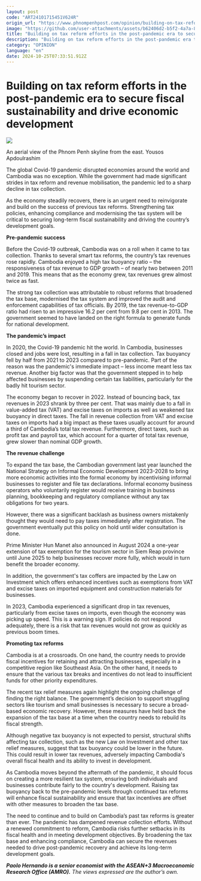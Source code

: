 ```yaml
---
layout: post
code: "ART24101715451V624R"
origin_url: "https://www.phnompenhpost.com/opinion/building-on-tax-reform-efforts-in-the-post-pandemic-era-to-secure-fiscal-sustainability-and-drive-economic-development-"
image: "https://github.com/user-attachments/assets/b62406d2-b5f2-4a7a-8fc0-3ae3c181d19f"
title: "Building on tax reform efforts in the post-pandemic era to secure fiscal sustainability and drive economic development"
description: "​​Building on tax reform efforts in the post-pandemic era to secure fiscal sustainability and drive economic development ​"
category: "OPINION"
language: "en"
date: 2024-10-25T07:33:51.912Z
---
```


# Building on tax reform efforts in the post-pandemic era to secure fiscal sustainability and drive economic development

![](https://github.com/user-attachments/assets/37415b91-2b7b-467a-82b9-4d0035f828f5)

An aerial view of the Phnom Penh skyline from the east. Yousos Apdoulrashim

The global Covid-19 pandemic disrupted economies around the world and Cambodia was no exception. While the government had made significant strides in tax reform and revenue mobilisation, the pandemic led to a sharp decline in tax collection. 

As the economy steadily recovers, there is an urgent need to reinvigorate and build on the success of previous tax reforms. Strengthening tax policies, enhancing compliance and modernising the tax system will be critical to securing long-term fiscal sustainability and driving the country’s development goals.

**Pre-pandemic success**

Before the Covid-19 outbreak, Cambodia was on a roll when it came to tax collection. Thanks to several smart tax reforms, the country’s tax revenues rose rapidly. Cambodia enjoyed a high tax buoyancy ratio – the responsiveness of tax revenue to GDP growth – of nearly two between 2011 and 2019. This means that as the economy grew, tax revenues grew almost twice as fast.

The strong tax collection was attributable to robust reforms that broadened the tax base, modernised the tax system and improved the audit and enforcement capabilities of tax officials. By 2019, the tax revenue-to-GDP ratio had risen to an impressive 16.2 per cent from 9.8 per cent in 2013. The government seemed to have landed on the right formula to generate funds for national development.

**The pandemic’s impact**

In 2020, the Covid-19 pandemic hit the world. In Cambodia, businesses closed and jobs were lost, resulting in a fall in tax collection. Tax buoyancy fell by half from 2021 to 2023 compared to pre-pandemic. Part of the reason was the pandemic's immediate impact – less income meant less tax revenue. Another big factor was that the government stepped in to help affected businesses by suspending certain tax liabilities, particularly for the badly hit tourism sector.

The economy began to recover in 2022. Instead of bouncing back, tax revenues in 2023 shrank by three per cent. That was mainly due to a fall in value-added tax (VAT) and excise taxes on imports as well as weakened tax buoyancy in direct taxes. The fall in revenue collection from VAT and excise taxes on imports had a big impact as these taxes usually account for around a third of Cambodia’s total tax revenue. Furthermore, direct taxes, such as profit tax and payroll tax, which account for a quarter of total tax revenue, grew slower than nominal GDP growth.

**The revenue challenge**

To expand the tax base, the Cambodian government last year launched the National Strategy on Informal Economic Development 2023-2028 to bring more economic activities into the formal economy by incentivising informal businesses to register and file tax declarations. Informal economy business operators who voluntarily register would receive training in business planning, bookkeeping and regulatory compliance without any tax obligations for two years. 

However, there was a significant backlash as business owners mistakenly thought they would need to pay taxes immediately after registration. The government eventually put this policy on hold until wider consultation is done. 

Prime Minister Hun Manet also announced in August 2024 a one-year extension of tax exemption for the tourism sector in Siem Reap province until June 2025 to help businesses recover more fully, which would in turn benefit the broader economy.

In addition, the government's tax coffers are impacted by the Law on Investment which offers enhanced incentives such as exemptions from VAT and excise taxes on imported equipment and construction materials for businesses. 

In 2023, Cambodia experienced a significant drop in tax revenues, particularly from excise taxes on imports, even though the economy was picking up speed. This is a warning sign. If policies do not respond adequately, there is a risk that tax revenues would not grow as quickly as previous boom times.

**Promoting tax reforms**

Cambodia is at a crossroads. On one hand, the country needs to provide fiscal incentives for retaining and attracting businesses, especially in a competitive region like Southeast Asia. On the other hand, it needs to ensure that the various tax breaks and incentives do not lead to insufficient funds for other priority expenditures.

The recent tax relief measures again highlight the ongoing challenge of finding the right balance. The government’s decision to support struggling sectors like tourism and small businesses is necessary to secure a broad-based economic recovery. However, these measures have held back the expansion of the tax base at a time when the country needs to rebuild its fiscal strength.

Although negative tax buoyancy is not expected to persist, structural shifts affecting tax collection, such as the new Law on Investment and other tax relief measures, suggest that tax buoyancy could be lower in the future. This could result in lower tax revenues, adversely impacting Cambodia's overall fiscal health and its ability to invest in development.

As Cambodia moves beyond the aftermath of the pandemic, it should focus on creating a more resilient tax system, ensuring both individuals and businesses contribute fairly to the country's development. Raising tax buoyancy back to the pre-pandemic levels through continued tax reforms will enhance fiscal sustainability and ensure that tax incentives are offset with other measures to broaden the tax base.

The need to continue and to build on Cambodia’s past tax reforms is greater than ever. The pandemic has dampened revenue collection efforts. Without a renewed commitment to reform, Cambodia risks further setbacks in its fiscal health and in meeting development objectives. By broadening the tax base and enhancing compliance, Cambodia can secure the revenues needed to drive post-pandemic recovery and achieve its long-term development goals. 

_**Paolo Hernando is a senior economist with the ASEAN+3 Macroeconomic Research Office (AMRO).**_ _The views expressed are the author’s own._